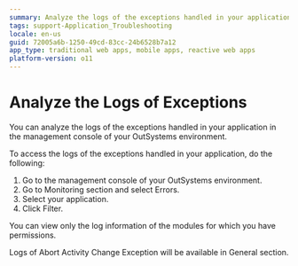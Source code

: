 ```yaml
---
summary: Analyze the logs of the exceptions handled in your application in the management console of your OutSystems environment.
tags: support-Application_Troubleshooting
locale: en-us
guid: 72005a6b-1250-49cd-83cc-24b6528b7a12
app_type: traditional web apps, mobile apps, reactive web apps
platform-version: o11
---
```


# Analyze the Logs of Exceptions

You can analyze the logs of the exceptions handled in your application in the management console of your OutSystems environment.

To access the logs of the exceptions handled in your application, do the following:

1. Go to the management console of your OutSystems environment.
1. Go to Monitoring section and select Errors.
1. Select your application.
1. Click Filter. 

You can view only the log information of the modules for which you have permissions.

Logs of Abort Activity Change Exception will be available in General section.
